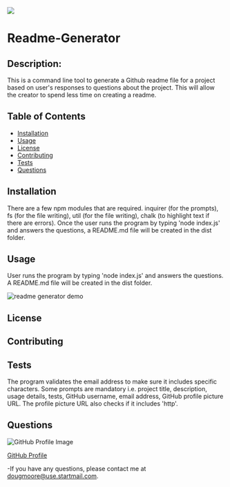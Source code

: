
<img src="https://img.shields.io/badge/AllAroundD-Readme%20Generator-green">

# Readme-Generator

## Description:
  This is a command line tool to generate a Github readme file for a project based on user's responses to questions about the project. This will allow the creator to spend less time on creating a readme.

## Table of Contents
  - [Installation](#Installation)
  - [Usage](#Usage)
  - [License](#License)
  - [Contributing](#Contributing)
  - [Tests](#Tests)
  - [Questions](#Questions)

## Installation
  There are a few npm modules that are required. inquirer (for the prompts), fs (for the file writing), util (for the file writing), chalk (to highlight text if there are errors). Once the user runs the program by typing 'node index.js' and answers the questions, a README.md file will be created in the dist folder.

## Usage
  User runs the program by typing 'node index.js' and answers the questions. A README.md file will be created in the dist folder.

![readme generator demo](./assets/readmegenerator-demo.gif)

## License
  

## Contributing
  

## Tests
  The program validates the email address to make sure it includes specific characters. Some prompts are mandatory i.e. project title, description, usage details, tests, GitHub username, email address, GitHub profile picture URL. The profile picture URL also checks if it includes 'http'.

## Questions
![GitHub Profile Image](https://avatars3.githubusercontent.com/u/64918107?s=460&u=4277fa2bf868713adec524f08700cee517941e82&v=4)

[GitHub Profile](https://github.com/AllAroundD/)

-If you have any questions, please contact me at [dougmoore@use.startmail.com](mailto:dougmoore@use.startmail.com?subject=[GitHub]%20Source%20Question).
